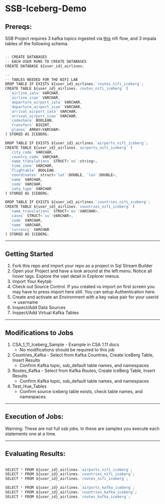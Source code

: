 # SSB-Iceberg-Demo
 

## Prereqs:

SSB Project requires 3 kafka topics ingested via [this](https://github.com/cldr-steven-matison/NiFi-Templates/blob/main/SSBDemo.json) nifi flow, and 3 impala tables of the following schema.

```javascript

-- CREATE DATABASES
-- EACH USER RUNS TO CREATE DATABASES
CREATE DATABASE ${user_id}_airlines;

--
-- TABLES NEEDED FOR THE NIFI LAB
DROP TABLE IF EXISTS ${user_id}_airlines.`routes_nifi_iceberg`;
CREATE TABLE ${user_id}_airlines.`routes_nifi_iceberg` (
  `airline_iata` VARCHAR,
  `airline_icao` VARCHAR,
  `departure_airport_iata` VARCHAR,
  `departure_airport_icao` VARCHAR,
  `arrival_airport_iata` VARCHAR,
  `arrival_airport_icao` VARCHAR,
  `codeshare` BOOLEAN,
  `transfers` BIGINT,
  `planes` ARRAY<VARCHAR>
) STORED AS ICEBERG;

DROP TABLE IF EXISTS ${user_id}_airlines.`airports_nifi_iceberg`;
CREATE TABLE ${user_id}_airlines.`airports_nifi_iceberg` (
  `city_code` VARCHAR,
  `country_code` VARCHAR,
  `name_translations` STRUCT<`en`:string>,
  `time_zone` VARCHAR,
  `flightable` BOOLEAN,
  `coordinates` struct<`lat`:DOUBLE, `lon`:DOUBLE>,
  `name` VARCHAR,
  `code` VARCHAR,
  `iata_type` VARCHAR
) STORED AS ICEBERG;

DROP TABLE IF EXISTS ${user_id}_airlines.`countries_nifi_iceberg`;
CREATE TABLE ${user_id}_airlines.`countries_nifi_iceberg` (
  `name_translations` STRUCT<`en`:VARCHAR>,
  `cases` STRUCT<`su`:VARCHAR>,
  `code` VARCHAR,
  `name` VARCHAR,
  `currency` VARCHAR
) STORED AS ICEBERG;


```

***

## Getting Started

1. Fork this repo and import your repo as a project in Sql Stream Builder
2. Open your Project and have a look around at the left menu. Notice all hover tags. Explore the vast detail in Explorer menus.
3. Import Your Keytab
4. Check out Source Control.  If you created vs import on first screen you may have to press import here still.  You can setup Authentication here.
5. Create and activate an Environment with a key value pair for your userid -> username
6. Inspect/Add Data Sources
7. Inspect/Add Virtual Kafka Tables

***

## Modifications to Jobs

1. CSA_1_11_Iceberg_Sample - Example in CSA 1.11 docs
	* No modifications should be required to this job
2. Countries_Kafka - Select from Kafka Countries, Create IceBerg Table, Insert Results
	* Confirm Kafka topic, ssb_default table names, and namespaces
3. Routes_Kafka - Select from Kafka Routes, Create IceBerg Table, Insert Results
	* Confirm Kafka topic, ssb_default table names, and namespaces
4. Test_Hue_Tables
	* Confirm source iceberg table exists, check table names, and namespaces.

***

## Execution of Jobs:

Warning: These are not full ssb jobs.  In these are samples you execute each statements one at a time.

***

## Evaluating Results:

```javascript
 
SELECT * FROM ${user_id}_airlines.`airports_nifi_iceberg`;
SELECT * FROM ${user_id}_airlines.`countries_nifi_iceberg`;
SELECT * FROM ${user_id}_airlines.`routes_nifi_iceberg`;

SELECT * FROM ${user_id}_airlines.`airports_kafka_iceberg`;
SELECT * FROM ${user_id}_airlines.`countries_kafka_iceberg`;
SELECT * FROM ${user_id}_airlines.`routes_kafka_iceberg`;

```